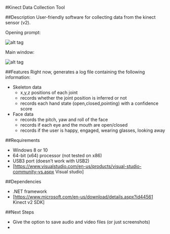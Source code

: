 #Kinect Data Collection Tool

##Description
User-friendly software for collecting data from the kinect sensor (v2). 

Opening prompt:

![alt tag](https://dl.dropboxusercontent.com/u/2554340/Github/prompt.PNG)

Main window:

![alt tag](https://dl.dropboxusercontent.com/u/2554340/Github/kinect_view.PNG)


##Features
Right now, generates a log file containing the following information:
* Skeleton data
	* x,y,z positions of each joint 
	* records whether the joint position is inferred or not
	* records each hand state (open,closed,pointing) with a confidence score
* Face data
	* records the pitch, yaw and roll of the face
	* records if each eye and the mouth are open/closed
	* records if the user is happy, engaged, wearing glasses, looking away

##Requirements
* Windows 8 or 10
* 64-bit (x64) processor (not tested on x86)
* USB3 port (doesn't work with USB2)
* [https://www.visualstudio.com/en-us/products/visual-studio-community-vs.aspx Visual studio]

##Dependencies
* .NET framework
* [https://www.microsoft.com/en-us/download/details.aspx?id44561 Kinect v2 SDK]

##Next Steps
* Give the option to save audio and video files (or just screenshots)
* 
